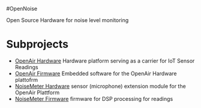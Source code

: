 #OpenNoise

Open Source Hardware for noise level monitoring

# Subprojects

- [OpenAir Hardware](https://github.com/OpenAirCgn/openairnode-hw) Hardware platform serving as a carrier for IoT Sensor Readings
- [OpenAir Firmware](https://github.com/OpenAirCgn/openair-firmware-mg) Embedded software for the OpenAir Hardware plattofrm
- [NoiseMeter Hardware](https://github.com/OpenAirCgn/noisemeter) sensor (microphone) extension module for the OpenAir Plattform
- [NoiseMeter Firmware](https://github.com/OpenAirCgn/noisemeter-fw) firmware for DSP processing for readings
